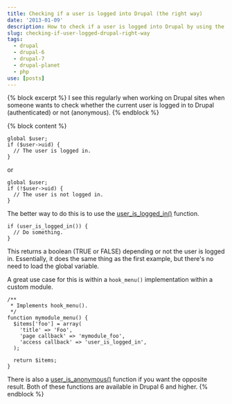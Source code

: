 ```yaml
---
title: Checking if a user is logged into Drupal (the right way)
date: '2013-01-09'
description: How to check if a user is logged into Drupal by using the user_is_logged_in() and user_is_anonymous() functions.
slug: checking-if-user-logged-drupal-right-way
tags:
  - drupal
  - drupal-6
  - drupal-7
  - drupal-planet
  - php
use: [posts]
---
```

{% block excerpt %}
I see this regularly when working on Drupal sites when someone wants to check whether the current user is logged in to Drupal (authenticated) or not (anonymous).
{% endblock %}

{% block content %}
```language-php
global $user;
if ($user->uid) {
  // The user is logged in.
}
```

or

```language-php
global $user;
if (!$user->uid) {
  // The user is not logged in.
}
```

The better way to do this is to use the [user_is_logged_in()](http://api.drupal.org/api/drupal/modules!user!user.module/function/user_is_logged_in/7) function.

```language-php
if (user_is_logged_in()) {
  // Do something.
}
```

This returns a boolean (TRUE or FALSE) depending or not the user is logged in. Essentially, it does the same thing as the first example, but there's no need to load the global variable.

A great use case for this is within a `hook_menu()` implementation within a custom module.

```language-php
/**
 * Implements hook_menu().
 */
function mymodule_menu() {
  $items['foo'] = array(
    'title' => 'Foo',
    'page callback' => 'mymodule_foo',
    'access callback' => 'user_is_logged_in',
  );

  return $items;
}
```

There is also a [user_is_anonymous()](http://api.drupal.org/api/drupal/modules!user!user.module/function/user_is_anonymous/7) function if you want the opposite result. Both of these functions are available in Drupal 6 and higher.
{% endblock %}
